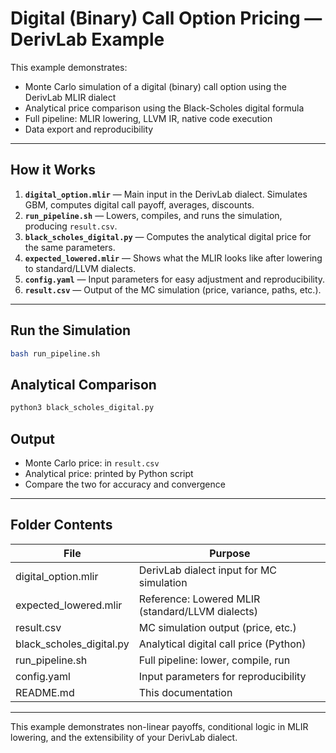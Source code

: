 # Digital (Binary) Call Option Pricing — DerivLab Example

This example demonstrates:
- Monte Carlo simulation of a digital (binary) call option using the DerivLab MLIR dialect
- Analytical price comparison using the Black-Scholes digital formula
- Full pipeline: MLIR lowering, LLVM IR, native code execution
- Data export and reproducibility

---

## How it Works

1. **`digital_option.mlir`** — Main input in the DerivLab dialect. Simulates GBM, computes digital call payoff, averages, discounts.
2. **`run_pipeline.sh`** — Lowers, compiles, and runs the simulation, producing `result.csv`.
3. **`black_scholes_digital.py`** — Computes the analytical digital price for the same parameters.
4. **`expected_lowered.mlir`** — Shows what the MLIR looks like after lowering to standard/LLVM dialects.
5. **`config.yaml`** — Input parameters for easy adjustment and reproducibility.
6. **`result.csv`** — Output of the MC simulation (price, variance, paths, etc.).

---

## Run the Simulation

```bash
bash run_pipeline.sh
```

## Analytical Comparison

```bash
python3 black_scholes_digital.py
```

## Output

- Monte Carlo price: in `result.csv`
- Analytical price: printed by Python script
- Compare the two for accuracy and convergence

---

## Folder Contents

| File                    | Purpose                                           |
|-------------------------|---------------------------------------------------|
| digital_option.mlir     | DerivLab dialect input for MC simulation          |
| expected_lowered.mlir   | Reference: Lowered MLIR (standard/LLVM dialects)  |
| result.csv              | MC simulation output (price, etc.)                |
| black_scholes_digital.py| Analytical digital call price (Python)            |
| run_pipeline.sh         | Full pipeline: lower, compile, run                |
| config.yaml             | Input parameters for reproducibility              |
| README.md               | This documentation                                |

---

This example demonstrates non-linear payoffs, conditional logic in MLIR lowering, and the extensibility of your DerivLab dialect.
